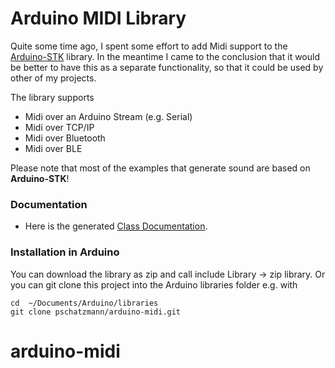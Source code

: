 # Arduino MIDI Library

Quite some time ago, I spent some effort to add Midi support to the [Arduino-STK](https://github.com/pschatzmann/Arduino-STK.git) library.
In the meantime I came to the conclusion that it would be better to have this as a separate functionality, so that it could be used by other 
of my projects.

The library supports

- Midi over an Arduino Stream (e.g. Serial)
- Midi over TCP/IP
- Midi over Bluetooth
- Midi over BLE


Please note that most of the examples that generate sound are based on __Arduino-STK__!

### Documentation

- Here is the generated [Class Documentation](https://pschatzmann.github.io/arduino-midi/html/annotated.html). 

### Installation in Arduino

You can download the library as zip and call include Library -> zip library. Or you can git clone this project into the Arduino libraries folder e.g. with

```
cd  ~/Documents/Arduino/libraries
git clone pschatzmann/arduino-midi.git

```



# arduino-midi
